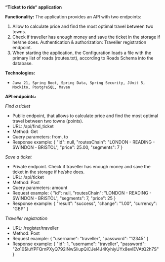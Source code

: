 **“Ticket to ride“ application**

**Functionality:**
The application provides an API with two endpoints:
1. Allow to calculate price and find the most optimal travel between two towns.
2. Check if traveller has enough money and save the ticket in the storage if he/she does.
Authentication & authorization: Traveller registration endpoint.
3. When starting the application, the Configuration loads a file with the primary list of roads (routes.txt),
   according to Roads Schema into the database.


**Technologies:**
*     Java 21, Spring Boot, Spring Data, Spring Security, JUnit 5, Mockito, PostgreSQL, Maven


**API endpoints:**

_Find a ticket_
* Public endpoint, that allows to calculate price and find the most optimal travel between two towns (points).
*    URL: /api/find_ticket 
*  Method: Get
* Query parameters: from, to 
* Response example:
{
 "id": null,
 "routesChain": "LONDON - READING - SWINDON - BRISTOL",
 "price": 25.00,
 "segments": 7
}

_Save a ticket_
* Private endpoint. Check if traveller has enough money and save the ticket in the storage if he/she does.
*  URL: /api/ticket
*   Method: Post
*    Query parameters: amount
*    Request example:
   {
    "id": null,
    "routesChain": "LONDON - READING - SWINDON - BRISTOL",
    "segments": 7,
    "price": 25
   }  
*    Response example:
   {
    "result": "success",
    "change": "1.00",
    "currency": "GBP"
   }

_Traveller registration_
 *    URL: /register/traveller
 *    Method: Post
 *    Request example:
    {
    "username": "traveller",
    "password": "12345"
    }
 *    Response example:
    {
    "id": 1,
    "username": "traveller",
    "password": "$2a$10$IuYPFQrnPXyQ792lNwSliupQiCJel4J4KyhiyUYx8evlEVAtQ2h7S"
    }
